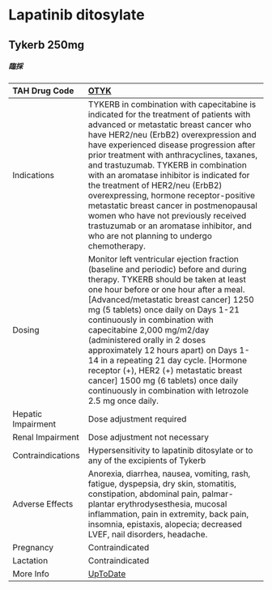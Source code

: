 # Lapatinib ditosylate

## Tykerb 250mg

##### 臨採

| TAH Drug Code      | [OTYK](https://www.tahsda.org.tw/drugs/hissearch.php?drug_code=OTYK)                                                                                                                                                                                                                                                                                                                                                                                                                                                                                                                                          |
|:-------------------|:--------------------------------------------------------------------------------------------------------------------------------------------------------------------------------------------------------------------------------------------------------------------------------------------------------------------------------------------------------------------------------------------------------------------------------------------------------------------------------------------------------------------------------------------------------------------------------------------------------------|
| Indications        | TYKERB in combination with capecitabine is indicated for the treatment of patients with advanced or metastatic breast cancer who have HER2/neu (ErbB2) overexpression and have experienced disease progression after prior treatment with anthracyclines, taxanes, and trastuzumab. TYKERB in combination with an aromatase inhibitor is indicated for the treatment of HER2/neu (ErbB2) overexpressing, hormone receptor-positive metastatic breast cancer in postmenopausal women who have not previously received trastuzumab or an aromatase inhibitor, and who are not planning to undergo chemotherapy. |
| Dosing             | Monitor left ventricular ejection fraction (baseline and periodic) before and during therapy. TYKERB should be taken at least one hour before or one hour after a meal. [Advanced/metastatic breast cancer] 1250 mg (5 tablets) once daily on Days 1-21 continuously in combination with capecitabine 2,000 mg/m2/day (administered orally in 2 doses approximately 12 hours apart) on Days 1-14 in a repeating 21 day cycle. [Hormone receptor (+), HER2 (+) metastatic breast cancer] 1500 mg (6 tablets) once daily continuously in combination with letrozole 2.5 mg once daily.                          |
| Hepatic Impairment | Dose adjustment required                                                                                                                                                                                                                                                                                                                                                                                                                                                                                                                                                                                      |
| Renal Impairment   | Dose adjustment not necessary                                                                                                                                                                                                                                                                                                                                                                                                                                                                                                                                                                                 |
| Contraindications  | Hypersensitivity to lapatinib ditosylate or to any of the excipients of Tykerb                                                                                                                                                                                                                                                                                                                                                                                                                                                                                                                                |
| Adverse Effects    | Anorexia, diarrhea, nausea, vomiting, rash, fatigue, dyspepsia, dry skin, stomatitis, constipation, abdominal pain, palmar-plantar erythrodysesthesia, mucosal inflammation, pain in extremity, back pain, insomnia, epistaxis, alopecia; decreased LVEF, nail disorders, headache.                                                                                                                                                                                                                                                                                                                           |
| Pregnancy          | Contraindicated                                                                                                                                                                                                                                                                                                                                                                                                                                                                                                                                                                                               |
| Lactation          | Contraindicated                                                                                                                                                                                                                                                                                                                                                                                                                                                                                                                                                                                               |
| More Info          | [UpToDate](https://www.uptodate.com/contents/lapatinib-drug-information)                                                                                                                                                                                                                                                                                                                                                                                                                                                                                                                                      |

